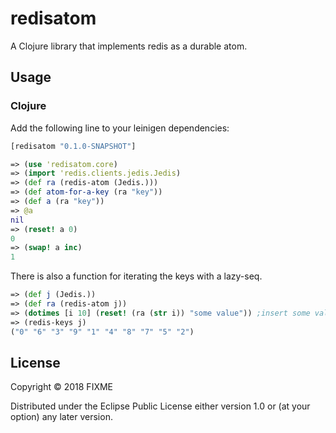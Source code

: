 # redisatom

A Clojure library that implements redis as a durable atom.


## Usage

### Clojure
Add the following line to your leinigen dependencies:
```clojure
[redisatom "0.1.0-SNAPSHOT"]
```



```clojure
=> (use 'redisatom.core)
=> (import 'redis.clients.jedis.Jedis)
=> (def ra (redis-atom (Jedis.)))
=> (def atom-for-a-key (ra "key"))
=> (def a (ra "key"))
=> @a
nil
=> (reset! a 0)
0
=> (swap! a inc)
1
```
There is also a function for iterating the keys with a lazy-seq.

```clojure
=> (def j (Jedis.)) 
=> (def ra (redis-atom j))
=> (dotimes [i 10] (reset! (ra (str i)) "some value")) ;insert some values into redis
=> (redis-keys j)
("0" "6" "3" "9" "1" "4" "8" "7" "5" "2")
```

## License

Copyright © 2018 FIXME

Distributed under the Eclipse Public License either version 1.0 or (at
your option) any later version.
